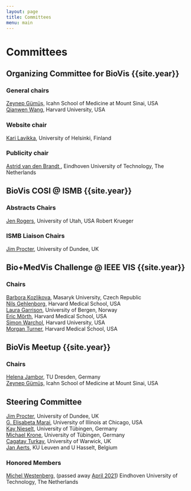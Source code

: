 ```yaml
---
layout: page
title: Committees
menu: main
---
```


# Committees

## Organizing Committee for BioVis {{site.year}}

### General chairs

[Zeynep Gümüş](https://labs.icahn.mssm.edu/gumuslab/), Icahn School of Medicine at Mount Sinai, USA  
[Qianwen Wang](https://qianwen.info/), Harvard University, USA

### Website chair

[Kari Lavikka](https://karilavikka.fi), University of Helsinki, Finland

### Publicity chair

[Astrid van den Brandt ](https://research.tue.nl/en/persons/astrid-van-den-brandt), Eindhoven University of Technology, The Netherlands

## BioVis COSI @ ISMB {{site.year}}

### Abstracts Chairs

[Jen Rogers](https://jenrogers.dev/), University of Utah, USA
Robert Krueger

### ISMB Liaison Chairs

[Jim Procter](https://www.lifesci.dundee.ac.uk/people/jim-procter), University of Dundee, UK

## Bio+MedVis Challenge @ IEEE VIS {{site.year}}

### Chairs

[Barbora Kozlikova](https://www.fi.muni.cz/~xkozlik/), Masaryk University, Czech Republic  
[Nils Gehlenborg](https://dbmi.hms.harvard.edu/people/nils-gehlenborg), Harvard Medical School, USA  
[Laura Garrison](https://www.laura-garrison.com/), University of Bergen, Norway  
[Eric Mörth](https://dbmi.hms.harvard.edu/people/eric-moerth), Harvard Medical School, USA  
[Simon Warchol](https://simonwarchol.com/), Harvard University, USA  
[Morgan Turner](https://morganlturner.com/), Harvard Medical School, USA

## BioVis Meetup {{site.year}}

### Chairs

[Helena Jambor](https://helenajambor.wordpress.com/), TU Dresden, Germany  
[Zeynep Gümüş](https://labs.icahn.mssm.edu/gumuslab/), Icahn School of Medicine at Mount Sinai, USA

## Steering Committee

[Jim Procter](https://www.lifesci.dundee.ac.uk/people/jim-procter), University of Dundee, UK  
[G. Elisabeta Marai](https://www.evl.uic.edu/marai/), University of Illinois at Chicago, USA  
[Kay Nieselt](http://it.inf.uni-tuebingen.de/), University of Tübingen, Germany  
[Michael Krone](https://uni-tuebingen.de/fakultaeten/mathematisch-naturwissenschaftliche-fakultaet/fachbereiche/informatik/lehrstuehle/visuelle-big-data-analytik-in-den-lebenswissenschaften/team/jun-prof-dr-michael-krone/), University of Tübingen, Germany  
[Cagatay Turkay](https://warwick.ac.uk/fac/cross_fac/cim/people/cagatay-turkay/), University of Warwick, UK  
[Jan Aerts](http://vda-lab.be), KU Leuven and U Hasselt, Belgium

### Honored Members

[Michel Westenberg](http://www.win.tue.nl/~mwestenb/), (passed away [April 2021](https://www.tue.nl/en/news-and-events/news-overview/29-04-2021-in-memoriam-dr-michel-westenberg/)) Eindhoven University of Technology, The Netherlands
